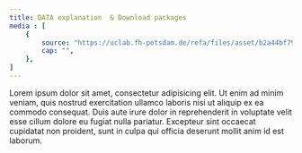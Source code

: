 ```yaml
---
title: DATA explanation  & Download packages
media : [
    {
        source: "https://uclab.fh-potsdam.de/refa/files/asset/b2a44bf793682399ba5c952fc1659f80f6c49225.png",
        cap: "",
    },
]
---
```


Lorem ipsum dolor sit amet, consectetur adipisicing elit. Ut enim ad minim veniam, quis nostrud exercitation ullamco laboris nisi ut aliquip ex ea commodo consequat. Duis aute irure dolor in reprehenderit in voluptate velit esse cillum dolore eu fugiat nulla pariatur. Excepteur sint occaecat cupidatat non proident, sunt in culpa qui officia deserunt mollit anim id est laborum.
